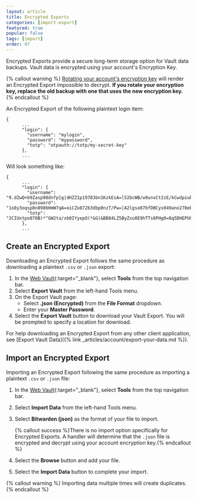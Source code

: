 ```yaml
---
layout: article
title: Encrypted Exports
categories: [import-export]
featured: true
popular: false
tags: [import]
order: 07
---
```


Encrypted Exports provide a secure long-term storage option for Vault data backups. Vault data is encrypted using your account's Encryption Key.

{% callout warning %}
[Rotating your account's encryption key](https://bitwarden.com/help/article/change-your-master-password/#rotating-your-accounts-encryption-key) will render an Encrypted Export impossible to decrypt. **If you rotate your encryption key, replace the old backup with one that uses the new encryption key.**
{% endcallout %}

An Encrypted Export of the following plaintext login item:
```
{
      ...
      "login": {
        "username": "mylogin",
        "password": "mypassword",
        "totp": "otpauth://totp/my-secret-key"
      },
      ...
```

Will look something like:
```
{
      ...
      "login": {
        "username": "9.dZwQ+b9Zasp98dnfp[g|dHZZ1p19783bn1KzkEsA=l52bcWB/w9unvCt2zE/kCwdpiubAOf104os}",
        "password": "1o8y3oqsp8n8986HmW7qA=oiCZo872b3dbp0nzT/Pw=|A2lgso87bfDBCys049ano278ebdmTe4:",
        "totp": "2CIUxtpo870B)*^GW2ta/xb0IYyepO(*&G(&BB84LZ5ByZxu0E9hTTs6PHg0=8q5DHEPU&bp9&*bns3EYgETXpiu9898sxO78l"
      },
      ...
```

## Create an Encrypted Export

Downloading an Encrypted Export follows the same procedure as downloading a plaintext `.csv` or `.json` export:

1. In the [Web Vault](https://vault.bitwarden.com){:target="\_blank"}, select **Tools** from the top navigation bar.
3. Select **Export Vault** from the left-hand Tools menu.
4. On the Export Vault page:
   - Select **.json (Encrypted)** from the  **File Format** dropdown.
   - Enter your **Master Password**.
5. Select the **Export Vault** button to download your Vault Export. You will be prompted to specify a location for download.

For help downloading an Encrypted Export from any other client application, see [Export Vault Data]({% link _articles/account/export-your-data.md %}).

## Import an Encrypted Export

Importing an Encrypted Export following the same procedure as importing a plaintext `.csv` or `.json` file:

1. In the [Web Vault](https://vault.bitwarden.com){:target="\_blank"}, select **Tools** from the top navigation bar.
2. Select **Import Data** from the left-hand Tools menu.
3. Select **Bitwarden (json)** as the format of your file to import.

   {% callout success %}There is no import option specifically for Encrypted Exports. A handler will determine that the `.json` file is encrypted and decrypt using your account encryption key.{% endcallout %}
5. Select the **Browse** button and add your file.
6. Select the **Import Data** button to complete your import.

{% callout warning %}
Importing data multiple times will create duplicates.
{% endcallout %}
